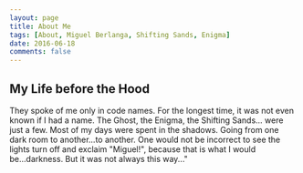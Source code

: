 ```yaml
---
layout: page
title: About Me
tags: [About, Miguel Berlanga, Shifting Sands, Enigma]
date: 2016-06-18
comments: false
---
```

    
## My Life before the Hood

They spoke of me only in code names. For the longest time, it was not even known if I had a name. The Ghost, the Enigma, the Shifting Sands... were just a few. Most of my days were spent in the shadows. Going from one dark room to another...to another. One would not be incorrect to see the lights turn off and exclaim "Miguel!", because that is what I would be...darkness. But it was not always this way..."


